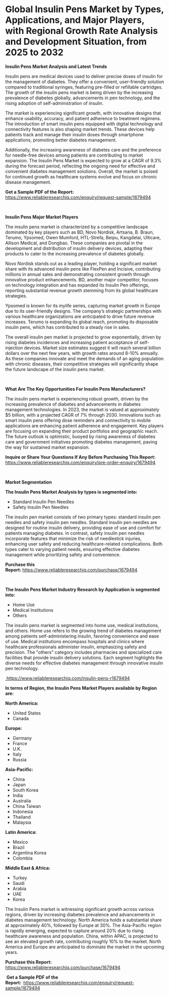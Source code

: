 <p><h1>Global Insulin Pens Market by Types, Applications, and Major Players, with Regional Growth Rate Analysis and Development Situation, from 2025 to 2032</h1></p><p><strong>Insulin Pens Market Analysis and Latest Trends</strong></p>
<p><p>Insulin pens are medical devices used to deliver precise doses of insulin for the management of diabetes. They offer a convenient, user-friendly solution compared to traditional syringes, featuring pre-filled or refillable cartridges. The growth of the insulin pens market is being driven by the increasing prevalence of diabetes globally, advancements in pen technology, and the rising adoption of self-administration of insulin.</p><p>The market is experiencing significant growth, with innovative designs that enhance usability, accuracy, and patient adherence to treatment regimens. The introduction of smart insulin pens equipped with digital technology and connectivity features is also shaping market trends. These devices help patients track and manage their insulin doses through smartphone applications, promoting better diabetes management.</p><p>Additionally, the increasing awareness of diabetes care and the preference for needle-free devices among patients are contributing to market expansion. The Insulin Pens Market is expected to grow at a CAGR of 9.3% during the forecast period, reflecting the ongoing need for effective and convenient diabetes management solutions. Overall, the market is poised for continued growth as healthcare systems evolve and focus on chronic disease management.</p></p>
<p><strong>Get a Sample PDF of the Report:&nbsp;</strong> <a href="https://www.reliableresearchiq.com/enquiry/request-sample/1679494?utm_campaign=2212&utm_medium=2&utm_source=Github&utm_content=ia&utm_term=13042025&utm_id=insulin-pens">https://www.reliableresearchiq.com/enquiry/request-sample/1679494</a></p>
<p>&nbsp;</p>
<p><strong>Insulin Pens Major Market Players</strong></p>
<p><p>The insulin pens market is characterized by a competitive landscape dominated by key players such as BD, Novo Nordisk, Artsana, B. Braun, Terumo, Ypsomed, Owen Mumford, HTL-Strefa, Beipu, Kangdelai, Ulticare, Allison Medical, and Dongbao. These companies are pivotal in the development and distribution of insulin delivery devices, adapting their products to cater to the increasing prevalence of diabetes globally. </p><p>Novo Nordisk stands out as a leading player, holding a significant market share with its advanced insulin pens like FlexPen and Incisive, contributing millions in annual sales and demonstrating consistent growth through innovative product enhancements. BD, another major competitor, focuses on technology integration and has expanded its Insulin Pen offerings, reporting substantial revenue growth stemming from its global healthcare strategies.</p><p>Ypsomed is known for its mylife series, capturing market growth in Europe due to its user-friendly designs. The company’s strategic partnerships with various healthcare organizations are anticipated to drive future revenue increases. Terumo is expanding its global reach, promoting its disposable insulin pens, which has contributed to a steady rise in sales.</p><p>The overall insulin pen market is projected to grow exponentially, driven by rising diabetes incidences and increasing patient acceptance of self-injection devices. Market size estimates suggest it will reach several billion dollars over the next few years, with growth rates around 8-10% annually. As these companies innovate and meet the demands of an aging population with chronic diseases, their competitive strategies will significantly shape the future landscape of the insulin pens market.</p></p>
<p>&nbsp;</p>
<p><strong>What Are The Key Opportunities For Insulin Pens Manufacturers?</strong></p>
<p><p>The insulin pens market is experiencing robust growth, driven by the increasing prevalence of diabetes and advancements in diabetes management technologies. In 2023, the market is valued at approximately $5 billion, with a projected CAGR of 7% through 2030. Innovations such as smart insulin pens offering dose reminders and connectivity to mobile applications are enhancing patient adherence and engagement. Key players are focusing on expanding their product portfolios and geographic reach. The future outlook is optimistic, buoyed by rising awareness of diabetes care and government initiatives promoting diabetes management, paving the way for sustained market expansion.</p></p>
<p><strong>Inquire or Share Your Questions If Any Before Purchasing This Report:</strong> <a href="https://www.reliableresearchiq.com/enquiry/pre-order-enquiry/1679494?utm_campaign=2212&utm_medium=2&utm_source=Github&utm_content=ia&utm_term=13042025&utm_id=insulin-pens">https://www.reliableresearchiq.com/enquiry/pre-order-enquiry/1679494</a></p>
<p>&nbsp;</p>
<p><strong>Market Segmentation</strong></p>
<p><strong>The Insulin Pens Market Analysis by types is segmented into:</strong></p>
<p><ul><li>Standard Insulin Pen Needles</li><li>Safety Insulin Pen Needles</li></ul></p>
<p><p>The insulin pen market consists of two primary types: standard insulin pen needles and safety insulin pen needles. Standard insulin pen needles are designed for routine insulin delivery, providing ease of use and comfort for patients managing diabetes. In contrast, safety insulin pen needles incorporate features that minimize the risk of needlestick injuries, enhancing user safety and reducing healthcare-related complications. Both types cater to varying patient needs, ensuring effective diabetes management while prioritizing safety and convenience.</p></p>
<p><strong>Purchase this Report:&nbsp;</strong><a href="https://www.reliableresearchiq.com/purchase/1679494?utm_campaign=2212&utm_medium=2&utm_source=Github&utm_content=ia&utm_term=13042025&utm_id=insulin-pens">https://www.reliableresearchiq.com/purchase/1679494</a></p>
<p>&nbsp;</p>
<p><strong>The Insulin Pens Market Industry Research by Application is segmented into:</strong></p>
<p><ul><li>Home Use</li><li>Medical Institutions</li><li>Others</li></ul></p>
<p><p>The insulin pens market is segmented into home use, medical institutions, and others. Home use refers to the growing trend of diabetes management among patients self-administering insulin, favoring convenience and ease of use. Medical institutions encompass hospitals and clinics where healthcare professionals administer insulin, emphasizing safety and precision. The "others" category includes pharmacies and specialized care facilities that provide insulin delivery solutions. Each segment highlights the diverse needs for effective diabetes management through innovative insulin pen technology.</p></p>
<p><a href="https://www.reliableresearchiq.com/insulin-pens-r1679494?utm_campaign=2212&utm_medium=2&utm_source=Github&utm_content=ia&utm_term=13042025&utm_id=insulin-pens">&nbsp;https://www.reliableresearchiq.com/insulin-pens-r1679494</a></p>
<p><strong>In terms of Region, the Insulin Pens Market Players available by Region are:</strong></p>
<p>
    <p> <strong> North America: </strong>
        <ul>
            <li>United States</li>
            <li>Canada</li>
        </ul>
        </p> 
    <p> <strong> Europe: </strong>
        <ul>
            <li>Germany</li>
            <li>France</li>
            <li>U.K.</li>
            <li>Italy</li>
            <li>Russia</li>
        </ul>
        </p> 
    <p> <strong> Asia-Pacific: </strong>
        <ul>
            <li>China</li>
            <li>Japan</li>
            <li>South Korea</li>
            <li>India</li>
            <li>Australia</li>
            <li>China Taiwan</li>
            <li>Indonesia</li>
            <li>Thailand</li>
            <li>Malaysia</li>
        </ul>
        </p> 
    <p> <strong> Latin America: </strong>
        <ul>
            <li>Mexico</li>
            <li>Brazil</li>
            <li>Argentina Korea</li>
            <li>Colombia</li>
        </ul>
        </p> 
    <p> <strong> Middle East & Africa: </strong>
        <ul>
            <li>Turkey</li>
            <li>Saudi</li>
            <li>Arabia</li>
            <li>UAE</li>
            <li>Korea</li>
        </ul>
    </p>
    </p>
<p><p>The Insulin Pens market is witnessing significant growth across various regions, driven by increasing diabetes prevalence and advancements in diabetes management technology. North America holds a substantial share at approximately 40%, followed by Europe at 30%. The Asia-Pacific region is rapidly emerging, expected to capture around 20% due to rising healthcare awareness and population. China, within APAC, is projected to see an elevated growth rate, contributing roughly 10% to the market. North America and Europe are anticipated to dominate the market in the upcoming years.</p></p>
<p><strong>Purchase this Report: </strong><a href="https://www.reliableresearchiq.com/purchase/1679494?utm_campaign=2212&utm_medium=2&utm_source=Github&utm_content=ia&utm_term=13042025&utm_id=insulin-pens">https://www.reliableresearchiq.com/purchase/1679494</a></p>
<p>&nbsp;<strong>Get a Sample PDF of the Report:&nbsp;&nbsp;</strong><a href="https://www.reliableresearchiq.com/enquiry/request-sample/1679494?utm_campaign=2212&utm_medium=2&utm_source=Github&utm_content=ia&utm_term=13042025&utm_id=insulin-pens">https://www.reliableresearchiq.com/enquiry/request-sample/1679494</a></p>
<p><strong></strong></p>
<p><p></p><p></p><p></p></p>